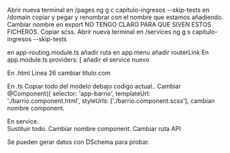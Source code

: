 Abrir nueva terminal en /pages
ng g c capitulo-ingresos --skip-tests
en /domain
copiar y pegar y renombrar con el nombre que estamos añadiendo.
Cambiar nombre en export
NO TENGO CLARO PARA QUE SIVEN ESTOS FICHEROS.
Copiar scss.
Abrir nueva terminal en /services
ng g s capitulo-ingresos --skip-tests 

en app-routing.module.ts
añadir ruta
en app.menu
añadir routerLink
En app.module.ts    providers: [
    añadir el service nuevo

En .html
    Linea 26 cambiar titulo.com

En .ts
    Copiar todo del modelo debajo codigo actual..
    Cambiar 
      @Component({
         selector: 'app-barrio',
         templateUrl: './barrio.component.html',
         styleUrls: ['./barrio.component.scss'],
    cambian nombre component.

En service.    
    Sustituir todo.
    Cambiar nombre component.
    Cambiar ruta API


Se pueden gerar datos con DSchema para probar.